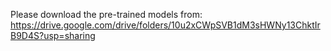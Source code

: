 Please download the pre-trained models from: https://drive.google.com/drive/folders/10u2xCWpSVB1dM3sHWNy13ChktIrB9D4S?usp=sharing
